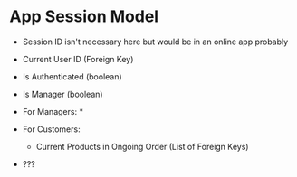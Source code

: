 # App Session Model

* Session ID isn't necessary here but would be in an online app probably
* Current User ID (Foreign Key)
* Is Authenticated (boolean)

* Is Manager (boolean)

* For Managers:
    * 

* For Customers:
    * Current Products in Ongoing Order (List of Foreign Keys)

* ???